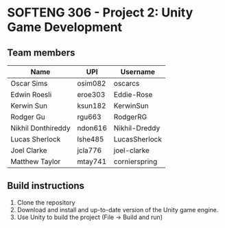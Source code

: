 # SOFTENG 306 - Project 2: Unity Game Development

## Team members

| Name                | UPI      | Username         |
|---------------------|----------|------------------|
| Oscar Sims          | osim082  | oscarcs          |
| Edwin Roesli        | eroe303  | Eddie-Rose       |
| Kerwin Sun          | ksun182  | KerwinSun        |
| Rodger Gu           | rgu663   | RodgerRG         |
| Nikhil Donthireddy  | ndon616  | Nikhil-Dreddy    |
| Lucas Sherlock      | lshe485  | LucasSherlock    |
| Joel Clarke         | jcla776  | joel-clarke      |
| Matthew Taylor      | mtay741  | cornierspring    |

## Build instructions

1. Clone the repository
2. Download and install and up-to-date version of the Unity game engine.
3. Use Unity to build the project (File -> Build and run)